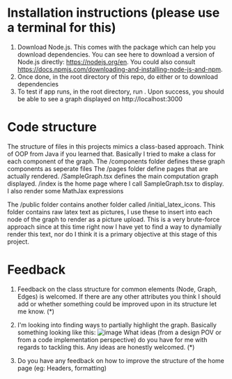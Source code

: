 # Installation instructions (please use a terminal for this) 
1. Download Node.js. This comes with the package <npm> which can help you download dependencies. You can see here to download a version of Node.js directly: https://nodejs.org/en. You could also consult https://docs.npmjs.com/downloading-and-installing-node-js-and-npm. 
3. Once done, in the root directory of this repo, do either <npm install> or <yarn install> to download dependencies
4. To test if app runs, in the root directory, run <npm run dev>. Upon success, you should be able to see a graph displayed on http://localhost:3000 

# Code structure 

The structure of files in this projects mimics a class-based approach. Think of OOP from Java if you learned that. Basically I tried to make a class for each component of the graph.
The /components folder defines these graph components as seperate files 
The /pages folder define pages that are actually rendered. 
        /SampleGraph.tsx defines the main computation graph displayed. 
        /index is the home page where I call SampleGraph.tsx to display. I also render some MathJax expressions
        
The /public folder contains another folder called /initial_latex_icons. This folder contains raw latex text as pictures, I use these to insert into each node of the graph to render as a picture upload. This is a very brute-force approach since at this time right now I have yet to find a way to dynamially render this text, nor do I think it is a primary objective at this stage of this project. 

# Feedback 
1. Feedback on the class structure for common elements (Node, Graph, Edges) is welcomed. If there are any other attributes you think I should add or whether something could be improved upon in its structure let me know. (*)

2. I'm looking into finding ways to partially highlight the graph. Basically something looking like this:
![image](https://github.com/user-attachments/assets/d8f077e7-5573-4850-9782-c74a12691cd7)
What ideas (from a design POV or from a code implementation perspective) do you have for me with regards to tackling this. Any ideas are honestly welcomed. (*)

3. Do you have any feedback on how to improve the structure of the home page (eg: Headers, formatting) 
